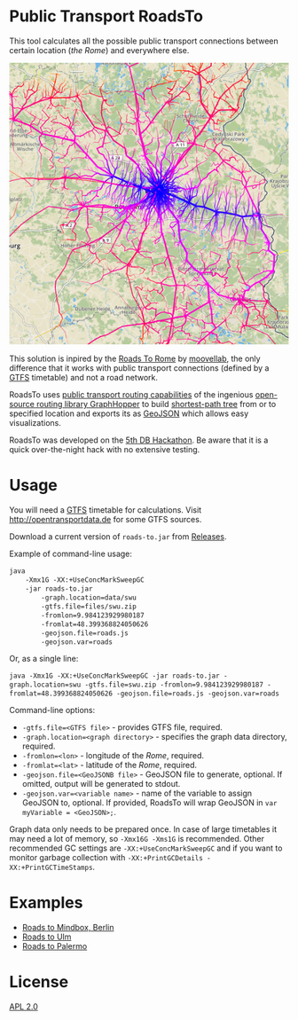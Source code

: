 # Public Transport RoadsTo

This tool calculates all the possible public transport connections between certain location (*the Rome*) and everywhere else.

[![Roads to Mindbox](media/Roads-To-Mindbox.png)](https://highsource.github.io/roads-to/Mindbox/index.html)

This solution is inpired by the [Roads To Rome](http://roadstorome.moovellab.com) by [moovellab](https://lab.moovel.com),
the only difference that it works with public transport connections (defined by a [GTFS](https://developers.google.com/transit/gtfs/reference/) timetable) and not a road network.


RoadsTo uses [public transport routing capabilities](https://github.com/graphhopper/graphhopper/tree/pt) of the ingenious [open-source routing library GraphHopper](https://graphhopper.com)
to build [shortest-path tree](https://en.wikipedia.org/wiki/Shortest-path_tree) from or to specified location and exports its as [GeoJSON](http://geojson.org) which allows easy visualizations.

RoadsTo was developed on the [5th DB Hackathon](https://www.mindboxberlin.com/index.php/db-hackathon-nr-5.html). Be aware that it is a quick over-the-night hack with no extensive testing.

# Usage

You will need a [GTFS](https://developers.google.com/transit/gtfs/reference/) timetable for calculations. Visit http://opentransportdata.de for some GTFS sources.

Download a current version of `roads-to.jar` from [Releases](https://github.com/highsource/roads-to/releases).

Example of command-line usage:


```
java
    -Xmx1G -XX:+UseConcMarkSweepGC
    -jar roads-to.jar
        -graph.location=data/swu
        -gtfs.file=files/swu.zip
        -fromlon=9.984123929980187
        -fromlat=48.399368824050626
        -geojson.file=roads.js
        -geojson.var=roads
```

Or, as a single line:

```
java -Xmx1G -XX:+UseConcMarkSweepGC -jar roads-to.jar -graph.location=swu -gtfs.file=swu.zip -fromlon=9.984123929980187 -fromlat=48.399368824050626 -geojson.file=roads.js -geojson.var=roads

```

Command-line options:

* `-gtfs.file=<GTFS file>` - provides GTFS file, required.
* `-graph.location=<graph directory>` - specifies the graph data directory, required.
* `-fromlon=<lon>` - longitude of the *Rome*, required.
* `-fromlat=<lat>` - latitude of the *Rome*, required.
* `-geojson.file=<GeoJSONB file>` - GeoJSON file to generate, optional. If omitted, output will be generated to stdout.
* `-geojson.var=<variable name>` - name of the variable to assign GeoJSON to, optional. If provided, RoadsTo will wrap GeoJSON in `var myVariable = <GeoJSON>;`.


Graph data only needs to be prepared once. In case of large timetables it may need a lot of memory, so `-Xmx16G -Xms1G` is recommended.
Other recommended GC settings are `-XX:+UseConcMarkSweepGC` and if you want to monitor garbage collection with `-XX:+PrintGCDetails -XX:+PrintGCTimeStamps`.

# Examples

* [Roads to Mindbox, Berlin](https://highsource.github.io/roads-to/Mindbox/index.html)
* [Roads to Ulm](https://highsource.github.io/roads-to/Ulm/index.html)
* [Roads to Palermo](https://highsource.github.io/roads-to/Palermo/index.html)

# License

[APL 2.0](LICENSE)
